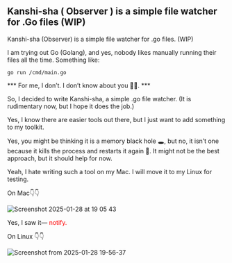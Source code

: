 



##  Kanshi-sha ( Observer ) is a simple file watcher for .Go files  (WIP)

Kanshi-sha (Observer) is a simple file watcher for .go files. (WIP)

I am trying out Go (Golang), and yes, nobody likes manually running their files all the time. Something like:

``` go run /cmd/main.go   ```

*** For me, I don’t. I don’t know about you 🫵🏽. ***


So, I decided to write Kanshi-sha, a simple .go file watcher. (It is rudimentary now, but I hope it does the job.)

Yes, I know there are easier tools out there, but I just want to add something to my toolkit.

Yes, you might be thinking it is a memory black hole 🕳️, but no, it isn’t one because it kills the process and restarts it again 🤣. It might not be the best approach, but it should help for now.

Yeah, I hate writing such a tool on my Mac. I will move it to my Linux for testing.


On Mac👇👇

![Screenshot 2025-01-28 at 19 05 43](https://github.com/user-attachments/assets/8f1ecaee-dc06-4fb0-b28c-a11474a620f4)

Yes, I saw it— <span style="color:red">notify.</span>


On Linux 👇👇

![Screenshot from 2025-01-28 19-56-37](https://github.com/user-attachments/assets/8586cfd6-91cd-495a-91a0-3627228b69b1)

